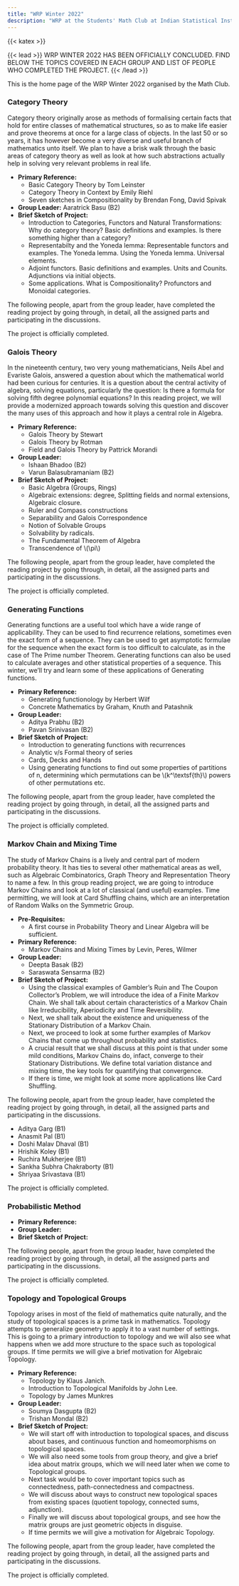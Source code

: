 ```yaml
---
title: "WRP Winter 2022"
description: "WRP at the Students' Math Club at Indian Statistical Institute, Bangalore."
---
```


{{< katex >}}

{{< lead >}}
WRP WINTER 2022 HAS BEEN OFFICIALLY CONCLUDED. FIND BELOW THE TOPICS COVERED IN EACH GROUP AND LIST OF PEOPLE WHO COMPLETED THE PROJECT.
{{< /lead >}}

This is the home page of the WRP Winter 2022 organised by the Math Club.

### Category Theory

Category theory originally arose as methods of formalising certain facts that hold for entire classes of mathematical structures, so as to make life easier and prove theorems at once for a large class of objects. In the last 50 or so years, it has however become a very diverse and useful branch of mathematics unto itself. We plan to have a brisk walk through the basic areas of category theory as well as look at how such abstractions actually help in solving very relevant problems in real life.

- **Primary Reference:** 
    - Basic Category Theory by Tom Leinster
    - Category Theory in Context by Emily Riehl
    - Seven sketches in Compositionality by Brendan Fong, David Spivak
- **Group Leader:** Aaratrick Basu (B2)
- **Brief Sketch of Project:**
    - Introduction to Categories, Functors and Natural Transformations: Why do category theory? Basic definitions and examples. Is there something higher than a category?
    - Representabilty and the Yoneda lemma: Representable functors and examples. The Yoneda lemma. Using the Yoneda lemma. Universal elements.
    - Adjoint functors. Basic definitions and examples. Units and Counits. Adjunctions via initial objects.
    - Some applications. What is Compositionality? Profunctors and Monoidal categories.

The following people, apart from the group leader, have completed the reading project by going through, in detail, all the assigned parts and participating in the discussions.


The project is officially completed.

### Galois Theory

In the nineteenth century, two very young mathematicians, Neils Abel and Evariste Galois, answered a question about which the mathematical world had been curious for centuries. It is a question about the central activity of algebra, solving equations, particularly the question: Is there a formula for solving fifth degree polynomial equations? In this reading project, we will provide a modernized approach towards solving this question and discover the many uses of this approach and how it plays a central role in Algebra.

- **Primary Reference:**
    - Galois Theory by Stewart
    - Galois Theory by Rotman
    - Field and Galois Theory by Pattrick Morandi
- **Group Leader:**
    - Ishaan Bhadoo (B2)
    - Varun Balasubramaniam  (B2)
- **Brief Sketch of Project:**
    - Basic Algebra (Groups, Rings)
    - Algebraic extensions: degree, Splitting fields and normal extensions, Algebraic closure.
    - Ruler and Compass constructions
    - Separability and Galois Correspondence
    - Notion of Solvable Groups
    - Solvability by radicals.
    - The Fundamental Theorem of Algebra
    - Transcendence of \\(\pi\\)

The following people, apart from the group leader, have completed the reading project by going through, in detail, all the assigned parts and participating in the discussions.


The project is officially completed.

### Generating Functions

Generating functions are a useful tool which have a wide range of applicability. They can be used to find recurrence relations, sometimes even the exact form of a sequence. They can be used to get asymptotic formulae for the sequence when the exact form is too difficult to calculate, as in the case of The Prime number Theorem. Generating functions can also be used to calculate averages and other statistical properties of a sequence. This winter, we’ll try and learn some of these applications of Generating functions.

- **Primary Reference:**
    - Generating functionology by Herbert Wilf
    - Concrete Mathematics by Graham, Knuth and Patashnik
- **Group Leader:**
    - Aditya Prabhu (B2)
    - Pavan Srinivasan (B2)
- **Brief Sketch of Project:**
    - Introduction to generating functions with recurrences
    - Analytic v/s Formal theory of series
    - Cards, Decks and Hands
    - Using generating functions to find out some properties of partitions of n, determining which permutations can be \\(k^\textsf{th}\\) powers of other permutations etc.

The following people, apart from the group leader, have completed the reading project by going through, in detail, all the assigned parts and participating in the discussions.


The project is officially completed.

### Markov Chain and Mixing Time

The study of Markov Chains is a lively and central part of modern probability theory. It has ties to several other mathematical areas as well, such as Algebraic Combinatorics, Graph Theory and Representation Theory to name a few. In this group reading project, we are going to introduce Markov Chains and look at a lot of classical (and useful) examples. Time permitting, we will look at Card Shuffling chains, which are an interpretation of Random Walks on the Symmetric Group.

- **Pre-Requisites:**
    - A first course in Probability Theory and Linear Algebra will be sufficient.
- **Primary Reference:**
    - Markov Chains and Mixing Times by Levin, Peres, Wilmer
- **Group Leader:**
    - Deepta Basak (B2)
    - Saraswata Sensarma (B2)
- **Brief Sketch of Project:**
    - Using the classical examples of Gambler’s Ruin and The Coupon Collector’s Problem, we will introduce the idea of a Finite Markov Chain. We shall talk about certain characteristics of a Markov Chain like Irreducibility, Aperiodicity and Time Reversibility.
    - Next, we shall talk about the existence and uniqueness of the Stationary Distribution of a Markov Chain.
    - Next, we proceed to look at some further examples of Markov Chains that come up throughout probability and statistics.
    - A crucial result that we shall discuss at this point is that under some mild conditions, Markov Chains do, infact, converge to their Stationary Distributions. We define total variation distance and mixing time, the key tools for quantifying that convergence.
    -  If there is time, we might look at some more applications like Card Shuffling.

The following people, apart from the group leader, have completed the reading project by going through, in detail, all the assigned parts and participating in the discussions.

- Aditya Garg (B1)
- Anasmit Pal (B1)
- Doshi Malav Dhaval (B1)
- Hrishik Koley (B1)
- Ruchira Mukherjee (B1)
- Sankha Subhra Chakraborty (B1)
- Shriyaa Srivastava (B1)

The project is officially completed.

### Probabilistic Method



- **Primary Reference:**
- **Group Leader:**
- **Brief Sketch of Project:**

The following people, apart from the group leader, have completed the reading project by going through, in detail, all the assigned parts and participating in the discussions.


The project is officially completed.

### Topology and Topological Groups

Topology arises in most of the field of mathematics quite naturally, and the study of topological spaces is a prime task in mathematics. Topology attempts to generalize geometry to apply it to a vast number of settings. This is going to a primary introduction to topology and we will also see what happens when we add more structure to the space such as topological groups. If time permits we will give a brief motivation for Algebraic Topology.

- **Primary Reference:**
    - Topology by Klaus Janich.
    - Introduction to Topological Manifolds by John Lee.
    - Topology by James Munkres
- **Group Leader:**
    - Soumya Dasgupta (B2)
    - Trishan Mondal (B2)
- **Brief Sketch of Project:**
    - We will start off with introduction to topological spaces, and discuss about bases, and continuous function and homeomorphisms on topological spaces.
    - We will also need some tools from group theory, and give a brief idea about matrix groups, which we will need later when we come to Topological groups.
    - Next task would be to cover important topics such as connectedness, path-connectedness and compactness.
    - We will discuss about ways to construct new topological spaces from existing spaces (quotient topology, connected sums, adjunction).
    - Finally we will discuss about topological groups, and see how the matrix groups are just geometric objects in disguise.
    - If time permits we will give a motivation for Algebraic Topology.

The following people, apart from the group leader, have completed the reading project by going through, in detail, all the assigned parts and participating in the discussions.


The project is officially completed.